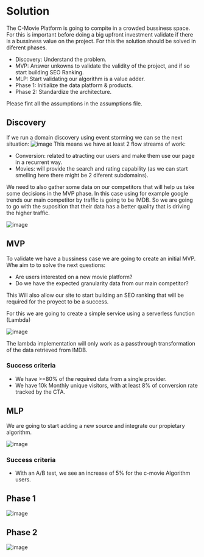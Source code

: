 # Solution

The C-Movie Platform is going to compite in a crowded bussiness space. For this is important before doing a big upfront investment validate if there is a bussiness value on the project. For this the solution should be solved in diferent phases.
- Discovery: Understand the problem.
- MVP: Answer unkowns to validate the validity of the project, and if so start building SEO Ranking.
- MLP: Start validating our algorithm is a value adder.
- Phase 1: Initialize the data platform & products.
- Phase 2: Standardize the architecture.

Please fint all the assumptions in the assumptions file.

## Discovery

If we run a domain discovery using event storming we can se the next situation:
![image](https://github.com/kanekotic/C-Movie/assets/3071208/bd63e0c8-269e-46ee-aa18-d59308e64ff1)
This means we have at least 2 flow streams of work:
- Conversion: related to atracting our users and make them use our page in a recurrent way.
- Movies: will provide the search and rating capability (as we can start smelling here there might be 2 diferent subdomains).

We need to also gather some data on our competitors that will help us take some decisions in the MVP phase. In this case using for example google trends our main competitor by traffic is going to be IMDB. So we are going to go with the suposition that their data has a better quality that is driving the higher traffic.

![image](https://github.com/kanekotic/C-Movie/assets/3071208/b969786f-b54c-47f3-8e36-cfd630bf5157)

## MVP

To validate we have a bussiness case we are going to create an initial MVP. Whe aim to to solve the next questions:
- Are users interested on a new movie platform?
- Do we have the expected granularity data from our main competitor?

This Will also allow our site to start building an SEO ranking that will be required for the proyect to be a success.

For this we are going to create a simple service using a serverless function (Lambda)

![image](https://github.com/kanekotic/C-Movie/assets/3071208/53c6e801-da68-4e7d-90ba-60a2e430bc75)

The lambda implementation will only work as a passthrough transformation of the data retrieved from IMDB.

### Success criteria 
 - We have >=80% of the required data from a single provider.
 - We have 10k Monthly unique visitors, with at least 8% of conversion rate  tracked by the CTA.

## MLP 

We are going to start adding a new source and integrate our propietary algorithm.

![image](https://github.com/kanekotic/C-Movie/assets/3071208/877e4380-75c4-4382-aed2-e34acfa945f9)


### Success criteria 
 - With an A/B test, we see an increase of 5% for the c-movie Algorithm users.

## Phase 1

![image](https://github.com/kanekotic/C-Movie/assets/3071208/28a364eb-ce0c-4c4b-9882-a0272a05d166)


## Phase 2

![image](https://github.com/kanekotic/C-Movie/assets/3071208/7183e284-1ff2-45f6-bc54-f27e8949afe3)
